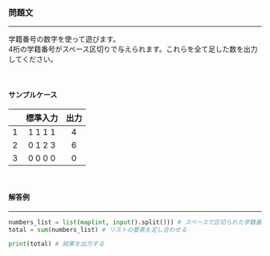 ### __問題文__
***
学籍番号の数字を使って遊びます。  
4桁の学籍番号がスペース区切りで与えられます。これらを全て足した数を出力してください。

<br>

#### サンプルケース
||標準入力|出力|
|:-:|:-:|:-:|
|1|1 1 1 1|4|
|2|0 1 2 3|6|
|3|0 0 0 0|0|

<br>

#### 解答例
***

```python
numbers_list = list(map(int, input().split())) # スペースで区切られた学籍番号を整数に変換して格納
total = sum(numbers_list) # リストの要素を足し合わせる

print(total) # 結果を出力する
```
